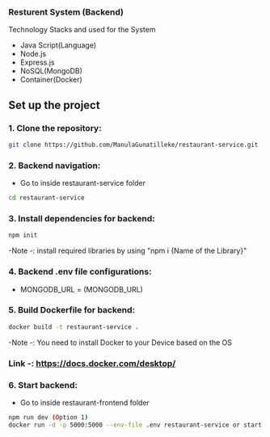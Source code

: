 ### Resturent System (Backend)

Technology Stacks and used for the System 
 -  Java Script(Language)
 -  Node.js
 -  Express.js
 -  NoSQL(MongoDB)
 -  Container(Docker)

## Set up the project 

### 1. Clone the repository:

``` bash
git clone https://github.com/ManulaGunatilleke/restaurant-service.git
```
### 2. Backend navigation:

- Go to inside restaurant-service folder

``` bash
cd restaurant-service 
```

### 3. Install dependencies for backend:

``` bash
npm init 
```
-Note -: install required libraries by using "npm i {Name of the Library}"

### 4. Backend .env file configurations:

- MONGODB_URL = (MONGODB_URL)

### 5. Build Dockerfile for backend:

``` bash
docker build -t restaurant-service .
```
-Note -: You need to install Docker to your Device based on the OS
### Link -: https://docs.docker.com/desktop/
         

### 6. Start backend:

- Go to inside restaurant-frontend folder
  
``` bash
npm run dev (Option 1)
docker run -d -p 5000:5000 --env-file .env restaurant-service or start using Docker Desktop (Option 2) 
```

